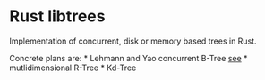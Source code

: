 
# Rust libtrees

Implementation of concurrent, disk or memory based trees in Rust.

Concrete plans are:
    * Lehmann and Yao concurrent B-Tree [see](http://www.cs.cornell.edu/courses/CS4411/2009sp/blink.pdf)
    * mutlidimensional R-Tree
    * Kd-Tree


